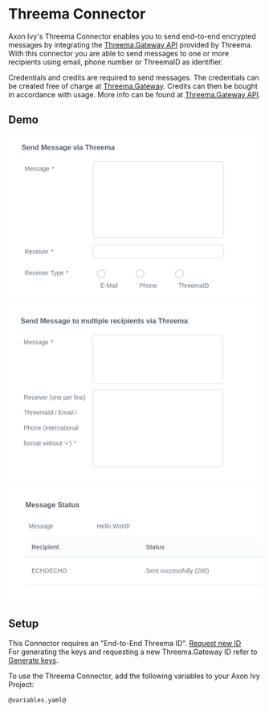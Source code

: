 # Threema Connector
Axon Ivy's Threema Connector enables you to send end-to-end encrypted messages by integrating the [Threema.Gateway API](https://threema.ch/en/gateway) provided by Threema. With this connector you are able to send messages to one or more recipients using email, phone number or ThreemaID as identifier.

Credentials and credits are required to send messages. The credentials can be created free of charge at [Threema.Gateway](https://gateway.threema.ch/en/signup). Credits can then be bought in accordance with usage. More info can be found at [Threema.Gateway API](https://threema.ch/en/gateway).

## Demo
![Send to one recipient](./images/singleMessage.png)

![Send to multiple recipients](./images/multiMessage.png)

![Result screen](./images/resultScreen.png)

## Setup
This Connector requires an "End-to-End Threema ID". [Request new ID](https://gateway.threema.ch/en/id-request)
<br> 
For generating the keys and requesting a new Threema.Gateway ID refer to [Generate keys](https://gateway.threema.ch/en/developer/howto/create-keys/php).

To use the Threema Connector, add the following variables to your Axon Ivy Project:

```
@variables.yaml@
```
